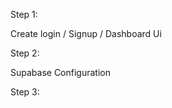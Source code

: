 Step 1:

Create login / Signup / Dashboard Ui

Step 2:

Supabase Configuration

Step 3:
<!-- const SUPABASE_KEY = "SUPABASE_CLIENT_API_KEY";
const SUPABASE_URL = "https://kbphixxhqalmzmrcqbvt.supabase.co";
const supa_base = supabase.createClient(SUPABASE_URL, SUPABASE_KEY); -->
